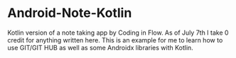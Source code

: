 # Android-Note-Kotlin
Kotlin version of a note taking app by Coding in Flow.
As of July 7th I take 0 credit for anything written here.
This is an example for me to learn how to use GIT/GIT HUB
as well as some Androidx libraries with Kotlin.
